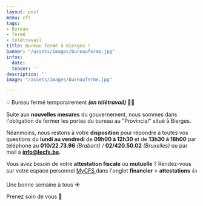 ```yaml
---
layout: post
menu: cfs
tags:
- Bureau
- fermé
- télétravail
title: Bureau fermé à Bierges !
banner: "/assets/images/bureauferme.jpg"
infos:
  date: 
  teaser: ''
description: ''
image: "/assets/images/bureauferme.jpg"

---
```

💡 Bureau fermé temporairement **_(en télétravail)_** 👩‍💻

Suite aux **nouvelles mesures** du gouvernement, nous sommes dans l'obligation de fermer les portes du bureau au "Provincial" situé à Bierges.

Néanmoins, nous restons à votre **disposition** pour répondre à toutes vos questions du **lundi au vendredi** de **09h00 à 12h30** et de **13h30 à 18h00** par téléphone au **010/22.73.96** _(Brabant) /_ **02/420.50.02** _(Bruxelles)_ ou par mail à **info@lecfs.be.**

Vous avez besoin de votre **attestation fiscale** ou **mutuelle** ? Rendez-vous sur votre espace personnel [MyCFS ](https://www12.iclub.be/myiclub.asp?ClubID=559&LG=FR "MyCFS")dans l'onglet **financier** > **attestations** 👍

Une bonne semaine à tous ☀

Prenez soin de vous 💙
